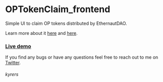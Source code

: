 # OPTokenClaim_frontend
Simple UI to claim OP tokens distributed by EthernautDAO.

Learn more about it [here](https://twitter.com/kyre_rs/status/1610051819727900672) and [here](https://github.com/ethernautdao/ethernaut-op-claim/blob/main/README.md).

### [Live demo](https://ethernautdao-optokenclaim.vercel.app/)

If you find any bugs or have any questions feel free to reach out to me on [Twitter](https://twitter.com/kyre_rs).

###### kyrers